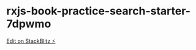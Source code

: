 # rxjs-book-practice-search-starter-7dpwmo

[Edit on StackBlitz ⚡️](https://stackblitz.com/edit/rxjs-book-practice-search-starter-7dpwmo)